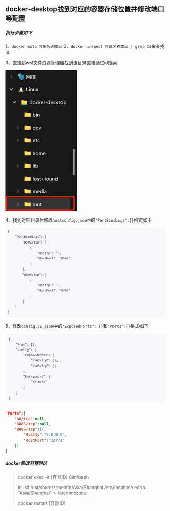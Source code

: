 ## docker-desktop找到对应的容器存储位置并修改端口等配置

##### 	执行步骤如下

1、`docker sotp 容器名称或id`
2、`docker inspect 容器名称或id | grep Id`来查找Id

3、直接到wsl文件资源管理器找到该目录直接通过id搜索

![image-20241112145933759](.\images\image-20241112145933759.png)

4、找到对应目录后修改`hostconfig.json中`的`"PortBindings":{}`格式如下

![image-20241112150228232](.\images\image-20241112150228232.png)

5、修改`config.v2.json`中的`"ExposedPorts": {}`和`"Ports":{}`格式如下

![image-20241112150335051](.\images\image-20241112150335051.png)

```json
"Ports":{
    "80/tcp":null,
    "8088/tcp":null,
    "8089/tcp":[{
        "HostIp":"0.0.0.0",
        "HostPort":"32771"
    }]
}
```





##### docker修改容器时区

> docker exec -it [容器ID] /bin/bash
>
> ln -sf /usr/share/zoneinfo/Asia/Shanghai /etc/localtime
> echo "Asia/Shanghai" > /etc/timezone
>
> docker restart [容器ID]
